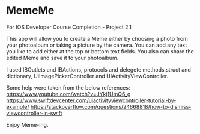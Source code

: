 # MemeMe
For IOS Developer Course Completion - Project 2.1

This app will allow you to create a Meme either by choosing a photo from your photoalbum or taking a picture by the camera. You can add any text you like to add
either at the top or bottom text fields. You also can share the edited Meme and save it to your photoalbum.

I used IBOutlets and IBActions, protocols and delegete methods,struct and dictionary, UIImagePickerController and UIActivityViewController.

Some help were taken from the below references:
https://www.youtube.com/watch?v=JYkj1UmQ6_g
https://www.swiftdevcenter.com/uiactivityviewcontroller-tutorial-by-example/
https://stackoverflow.com/questions/24668818/how-to-dismiss-viewcontroller-in-swift



Enjoy Meme-ing.
